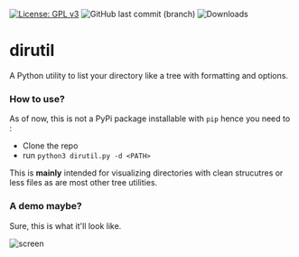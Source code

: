 [![License: GPL v3](https://img.shields.io/badge/License-GPLv3-blue.svg)](https://www.gnu.org/licenses/gpl-3.0)
![GitHub last commit (branch)](https://img.shields.io/github/last-commit/arthtyagi/dirutil/master)
![Downloads](https://img.shields.io/pypi/dw/dirtreeutil)
# dirutil
A Python utility to list your directory like a tree with formatting and options.

### How to use?

As of now, this is not a PyPi package installable with `pip` hence you need to :

* Clone the repo
* run `python3 dirutil.py -d <PATH>`

This is **mainly** intended for visualizing directories with clean strucutres or less files as are most other tree utilities. 

### A demo maybe?

Sure, this is what it'll look like. 

![screen](https://user-images.githubusercontent.com/41021374/85948037-003fa900-b96c-11ea-9813-bc19640aa79c.gif)




